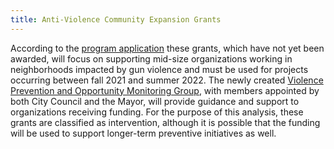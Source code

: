 ```yaml
---
title: Anti-Violence Community Expansion Grants
---
```

According to the [program application](https://www.phila.gov/documents/anti-violence-community-expansion-grant-program-application/) these grants, which have not yet been awarded, will focus on supporting mid-size organizations working in neighborhoods impacted by gun violence and must be used for projects occurring between fall 2021 and summer 2022. The newly created [Violence Prevention and Opportunity Monitoring Group](https://www.phila.gov/2021-08-06-apply-for-the-anti-violence-community-expansion-grant-program/), with members appointed by both City Council and the Mayor, will provide guidance and support to organizations receiving funding. For the purpose of this analysis, these grants are classified as intervention, although it is possible that the funding will be used to support longer-term preventive initiatives as well. 